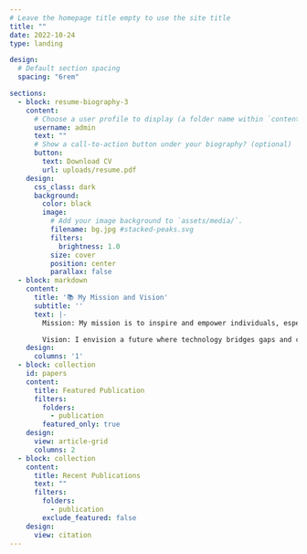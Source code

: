 ```yaml
---
# Leave the homepage title empty to use the site title
title: ""
date: 2022-10-24
type: landing

design:
  # Default section spacing
  spacing: "6rem"

sections:
  - block: resume-biography-3
    content:
      # Choose a user profile to display (a folder name within `content/authors/`)
      username: admin
      text: ""
      # Show a call-to-action button under your biography? (optional)
      button:
        text: Download CV
        url: uploads/resume.pdf
    design:
      css_class: dark
      background:
        color: black
        image:
          # Add your image background to `assets/media/`.
          filename: bg.jpg #stacked-peaks.svg
          filters:
            brightness: 1.0
          size: cover
          position: center
          parallax: false
  - block: markdown
    content:
      title: '📚 My Mission and Vision'
      subtitle: ''
      text: |-
        Mission: My mission is to inspire and empower individuals, especially young minds, to explore the exciting world of technology. Through innovative teaching, engaging projects, and collaborative efforts, I aim to cultivate a passion for coding and problem-solving, enabling others to achieve their potential and contribute meaningfully to the digital landscape. 

        Vision: I envision a future where technology bridges gaps and creates opportunities for all. By mastering modern web development, data structures, and algorithms, I strive to build solutions that are not only visually appealing but also impactful and inclusive. My goal is to lead and inspire others to embrace creativity, innovation, and lifelong learning in the tech industry.
    design:
      columns: '1'
  - block: collection
    id: papers
    content:
      title: Featured Publication
      filters:
        folders:
          - publication
        featured_only: true
    design:
      view: article-grid
      columns: 2
  - block: collection
    content:
      title: Recent Publications
      text: ""
      filters:
        folders:
          - publication
        exclude_featured: false
    design:
      view: citation
---
```

